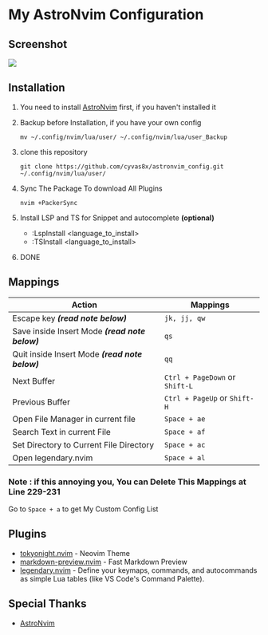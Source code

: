 # My AstroNvim Configuration
## Screenshot
![](https://images2.imgbox.com/34/da/SlHiuWWI_o.jpg) 
## Installation
1. You need to install [AstroNvim](https://github.com/AstroNvim/AstroNvim) first, if you haven't installed it

2. Backup before Installation, if you have your own config
   ```
   mv ~/.config/nvim/lua/user/ ~/.config/nvim/lua/user_Backup
   ```

3. clone this repository 

   ```
   git clone https://github.com/cyvas8x/astronvim_config.git ~/.config/nvim/lua/user/
   ```

4. Sync The Package To download All Plugins
   ```
   nvim +PackerSync
   ```

5. Install LSP and TS for Snippet and autocomplete **(optional)**
   - :LspInstall <language_to_install>
   - :TSInstall <language_to_install>

6. DONE

## Mappings

| Action                                           | Mappings                      |
| ---------------                                  | ----------------              |
| Escape key ***(read note below)***               | `jk, jj, qw`                  |
| Save inside Insert Mode ***(read note below)***  | `qs`                          |
| Quit inside Insert Mode ***(read note below)***  | `qq`                          |
| Next Buffer                                      | `Ctrl + PageDown` or `Shift-L`|
| Previous Buffer                                  | `Ctrl + PageUp` or `Shift-H`  |
| Open File Manager in current file                | `Space + ae`                  |
| Search Text in current File                      | `Space + af`                  |
| Set Directory to Current File Directory          | `Space + ac`                  |
| Open legendary.nvim                              | `Space + al`                  |

###  Note : if this annoying you, You can Delete This Mappings at Line 229-231

Go to `Space + a` to get My Custom Config List

## Plugins
- [tokyonight.nvim](https://github.com/folke/tokyonight.nvim) - Neovim Theme
- [markdown-preview.nvim](https://github.com/iamcco/markdown-preview.nvim) - Fast Markdown Preview
- [legendary.nvim](https://github.com/mrjones2014/legendary.nvim) - Define your keymaps, commands, and autocommands as simple Lua tables (like VS Code's Command Palette).

## Special Thanks
- [AstroNvim](https://github.com/AstroNvim/) 
